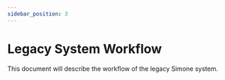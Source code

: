 ```yaml
---
sidebar_position: 3
---
```


# Legacy System Workflow

This document will describe the workflow of the legacy Simone system.
